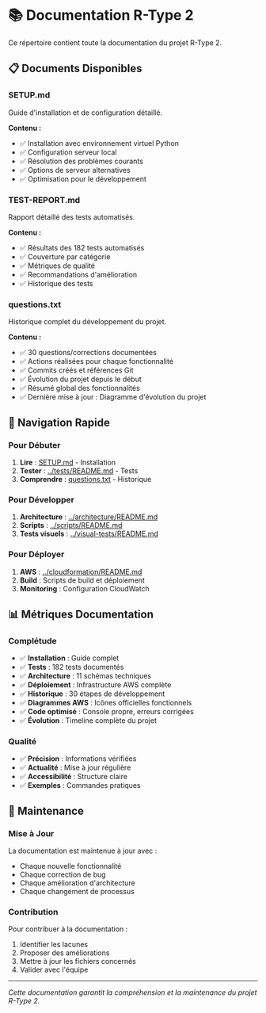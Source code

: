 # 📚 Documentation R-Type 2

Ce répertoire contient toute la documentation du projet R-Type 2.

## 📋 Documents Disponibles

### **SETUP.md**
Guide d'installation et de configuration détaillé.

**Contenu :**
- ✅ Installation avec environnement virtuel Python
- ✅ Configuration serveur local
- ✅ Résolution des problèmes courants
- ✅ Options de serveur alternatives
- ✅ Optimisation pour le développement

### **TEST-REPORT.md**
Rapport détaillé des tests automatisés.

**Contenu :**
- ✅ Résultats des 182 tests automatisés
- ✅ Couverture par catégorie
- ✅ Métriques de qualité
- ✅ Recommandations d'amélioration
- ✅ Historique des tests

### **questions.txt**
Historique complet du développement du projet.

**Contenu :**
- ✅ 30 questions/corrections documentées
- ✅ Actions réalisées pour chaque fonctionnalité
- ✅ Commits créés et références Git
- ✅ Évolution du projet depuis le début
- ✅ Résumé global des fonctionnalités
- ✅ Dernière mise à jour : Diagramme d'évolution du projet

## 🚀 Navigation Rapide

### Pour Débuter
1. **Lire** : [SETUP.md](SETUP.md) - Installation
2. **Tester** : [../tests/README.md](../tests/README.md) - Tests
3. **Comprendre** : [questions.txt](questions.txt) - Historique

### Pour Développer
1. **Architecture** : [../architecture/README.md](../architecture/README.md)
2. **Scripts** : [../scripts/README.md](../scripts/README.md)
3. **Tests visuels** : [../visual-tests/README.md](../visual-tests/README.md)

### Pour Déployer
1. **AWS** : [../cloudformation/README.md](../cloudformation/README.md)
2. **Build** : Scripts de build et déploiement
3. **Monitoring** : Configuration CloudWatch

## 📊 Métriques Documentation

### Complétude
- ✅ **Installation** : Guide complet
- ✅ **Tests** : 182 tests documentés
- ✅ **Architecture** : 11 schémas techniques
- ✅ **Déploiement** : Infrastructure AWS complète
- ✅ **Historique** : 30 étapes de développement
- ✅ **Diagrammes AWS** : Icônes officielles fonctionnels
- ✅ **Code optimisé** : Console propre, erreurs corrigées
- ✅ **Évolution** : Timeline complète du projet

### Qualité
- ✅ **Précision** : Informations vérifiées
- ✅ **Actualité** : Mise à jour régulière
- ✅ **Accessibilité** : Structure claire
- ✅ **Exemples** : Commandes pratiques

## 🔄 Maintenance

### Mise à Jour
La documentation est maintenue à jour avec :
- Chaque nouvelle fonctionnalité
- Chaque correction de bug
- Chaque amélioration d'architecture
- Chaque changement de processus

### Contribution
Pour contribuer à la documentation :
1. Identifier les lacunes
2. Proposer des améliorations
3. Mettre à jour les fichiers concernés
4. Valider avec l'équipe

---

*Cette documentation garantit la compréhension et la maintenance du projet R-Type 2.*
